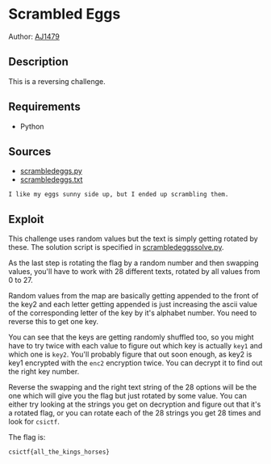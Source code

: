 # Scrambled Eggs

Author: [AJ1479](https://github.com/AJ1479)

## Description

This is a reversing challenge.

## Requirements

- Python

## Sources

- [scrambledeggs.py](./scrambledeggs.py)
- [scrambledeggs.txt](./scrambledeggs.txt)

```
I like my eggs sunny side up, but I ended up scrambling them.
```

## Exploit

This challenge uses random values but the text is simply getting rotated by these. The solution script is specified in [scrambledeggssolve.py](./scrambledeggssolve.py).

As the last step is rotating the flag by a random number and then swapping values, you'll have to work with 28 different texts, rotated by all values from 0 to 27.

Random values from the map are basically getting appended to the front of the key2 and each letter getting appended is just increasing the ascii value of the corresponding letter of the key by it's alphabet number. You need to reverse this to get one key.

You can see that the keys are getting randomly shuffled too, so you might have to try twice with each value to figure out which key is actually `key1` and which one is `key2`. You'll probably figure that out soon enough, as key2 is key1 encrypted with the `enc2` encryption twice. You can decrypt it to find out the right key number. 

Reverse the swapping and the right text string of the 28 options will be the one which will give you the flag but just rotated by some value. You can either try looking at the strings you get on decryption and figure out that it's a rotated flag, or you can rotate each of the 28 strings you get 28 times and look for `csictf`.

The flag is:

```
csictf{all_the_kings_horses}
```